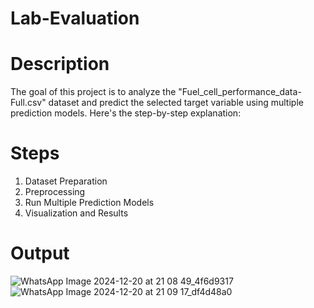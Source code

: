 # Lab-Evaluation
# Description
The goal of this project is to analyze the "Fuel_cell_performance_data-Full.csv" dataset and predict the selected target variable using multiple prediction models. Here's the step-by-step explanation:
# Steps
1. Dataset Preparation
2. Preprocessing
3. Run Multiple Prediction Models
4. Visualization and Results
# Output
![WhatsApp Image 2024-12-20 at 21 08 49_4f6d9317](https://github.com/user-attachments/assets/b19c6e27-565e-419d-9baa-e2a1f56e2e79)
![WhatsApp Image 2024-12-20 at 21 09 17_df4d48a0](https://github.com/user-attachments/assets/7a76a861-c45d-47a2-a51c-5cae1812b3e0)
